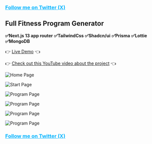 <h3><a style="color:#08b5ff" href="https://x.com/DEVELOPERAUL">Follow me on Twitter (X)</a></h3>

## Full Fitness Program Generator

**✅Next.js 13 app router**
**✅TailwindCss**
**✅Shadcn/ui**
**✅Prisma**
**✅Lottie**
**✅MongoDB**

👉 [Live Demo](https://bestshape.fit) 👈

👉 [Check out this YouTube video about the project](https://youtu.be/XZBETa-s_mY) 👈

![Home Page](https://i.imgur.com/FZvpCtP.png)

![Start Page](https://i.imgur.com/u8d4VTH.png)

![Program Page](https://i.imgur.com/QfI6oNF.png)

![Program Page](https://i.imgur.com/yUrDzPb.png)

![Program Page](https://i.imgur.com/COQysan.png)

![Program Page](https://i.imgur.com/FVAxWg0.png)

<h3><a style="color:#08b5ff" href="https://x.com/DEVELOPERAUL">Follow me on Twitter (X)</a></h3>

